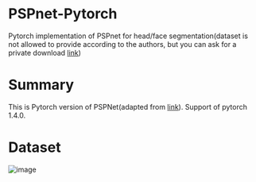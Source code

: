 # PSPnet-Pytorch
Pytorch implementation of PSPnet for head/face segmentation(dataset is not allowed to provide according to the authors, but you can ask for a private download [link](https://www.mut1ny.com/face-headsegmentation-dataset))

# Summary
This is Pytorch version of PSPNet(adapted from [link](https://github.com/Lextal/pspnet-pytorch)). Support of pytorch 1.4.0.

# Dataset
![image](https://github.com/chuzcjoe/PSPnet-Pytorch/raw/master/img/seg.PNG)
